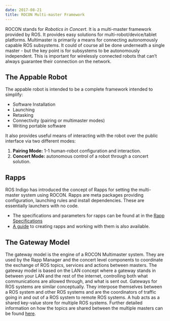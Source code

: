 ```yaml
---
date: 2017-08-21
title: ROCON Multi-master Framework
---
```

ROCON stands for *Robotics in Concert*. It is a multi-master framework provided by ROS. It provides easy solutions for multi-robot/device/tablet platforms.
Multimaster is primarily a means for connecting autonomously capable ROS subsystems. It could of course all be done underneath a single master - but the key point is for subsystems to be autonomously independent. This is important for wirelessly connected robots that can’t always guarantee their connection on the network.

## The Appable Robot
The appable robot is intended to be a complete framework intended to simplify:
- Software Installation
- Launching
- Retasking
- Connectivity (pairing or multimaster modes)
- Writing portable software

It also provides useful means of interacting with the robot over the public interface via two different modes:
1. **Pairing Mode:** 1-1 human-robot configuration and interaction.
2. **Concert Mode:** autonomous control of a robot through a concert solution.

## Rapps
ROS Indigo has introduced the concept of Rapps for setting the multi-master system using ROCON. Rapps are meta packages providing configuration, launching rules and install dependencies. These are essentially launchers with no code.
- The specifications and parameters for rapps can be found at in the [Rapp Specifications](http://cmumrsdproject.wikispaces.com/link)
- [A guide](http://cmumrsdproject.wikispaces.com/Creating+Rapps) to creating rapps and working with them is also available.

## The Gateway Model
The gateway model is the engine of a ROCON Multimaster system. They are used by the Rapp Manager and the concert level components to coordinate the exchange of ROS topics, services and actions between masters. The gateway model is based on the LAN concept where a gateway stands in between your LAN and the rest of the internet, controlling both what communications are allowed through, and what is sent out. Gateways for ROS systems are similar conceptually. They interpose themselves between a ROS system and other ROS systems and are the coordinators of traffic going in and out of a ROS system to remote ROS systems.
A hub acts as a shared key-value store for multiple ROS systems. Further detailed information on how the topics are shared between the multiple masters can be found [here](http://cmumrsdproject.wikispaces.com/The+Gateway+Model).
